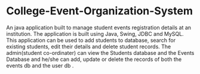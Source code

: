 # College-Event-Organization-System
An java application built to manage student events registration details at an institution. The application is built using Java, Swing, JDBC and MySQL. This application can be used to add students to database, search for existing students, edit their details and delete student records. The admin(student co-ordinater) can view the Students database and the Events Database and he/she can add, update or delete the records of both the events db and the user db .
